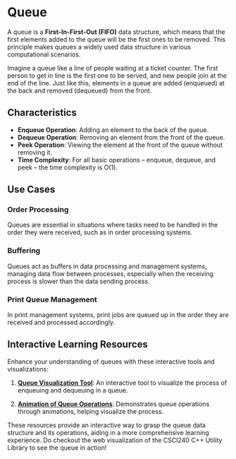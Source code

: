 # Queue

A queue is a **First-In-First-Out (FIFO)** data structure, which means that the first elements added to the queue will be the first ones to be removed. This principle makes queues a widely used data structure in various computational scenarios.

Imagine a queue like a line of people waiting at a ticket counter. The first person to get in line is the first one to be served, and new people join at the end of the line. Just like this, elements in a queue are added (enqueued) at the back and removed (dequeued) from the front.

## Characteristics

- **Enqueue Operation**: Adding an element to the back of the queue.
- **Dequeue Operation**: Removing an element from the front of the queue.
- **Peek Operation**: Viewing the element at the front of the queue without removing it.
- **Time Complexity**: For all basic operations – enqueue, dequeue, and peek – the time complexity is O(1).

## Use Cases

### Order Processing
Queues are essential in situations where tasks need to be handled in the order they were received, such as in order processing systems.

### Buffering
Queues act as buffers in data processing and management systems, managing data flow between processes, especially when the receiving process is slower than the data sending process.

### Print Queue Management
In print management systems, print jobs are queued up in the order they are received and processed accordingly.

## Interactive Learning Resources

Enhance your understanding of queues with these interactive tools and visualizations:

1. [**Queue Visualization Tool**](https://www.cs.usfca.edu/~galles/visualization/QueueArray.html): An interactive tool to visualize the process of enqueuing and dequeuing in a queue.

2. [**Animation of Queue Operations**](https://visualgo.net/en/list): Demonstrates queue operations through animations, helping visualize the process.


These resources provide an interactive way to grasp the queue data structure and its operations, aiding in a more comprehensive learning experience. Do checkout the web visualization of the CSCI240 C++ Utility Library to see the queue in action!

